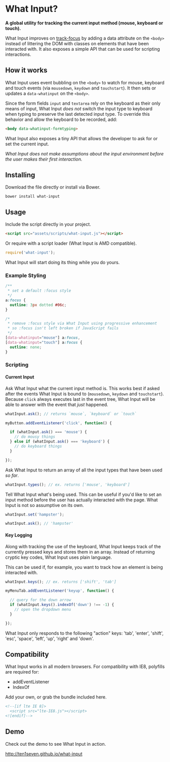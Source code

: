 # What Input?

__A global utility for tracking the current input method (mouse, keyboard or touch).__

What Input improves on [track-focus](https://github.com/ten1seven/track-focus) by adding a data attribute on the `<body>` instead of littering the DOM with classes on elements that have been interacted with. It also exposes a simple API that can be used for scripting interactions.

## How it works

What Input uses event bubbling on the `<body>` to watch for mouse, keyboard and touch events (via `mousedown`, `keydown` and `touchstart`). It then sets or updates a `data-whatinput` on the `<body>`.

Since the form fields `input` and `textarea` rely on the keyboard as their only means of input, What Input _does not_ switch the input type to keyboard when typing to preserve the last detected input type. To override this behavior and allow the keyboard to be recorded, add:

```html
<body data-whatinput-formtyping>
```

What Input also exposes a tiny API that allows the developer to ask for or set the current input.

_What Input does not make assumptions about the input environment before the user makes their first interaction._

## Installing

Download the file directly or install via Bower.

```shell
bower install what-input
```

## Usage

Include the script directly in your project.

```html
<script src="assets/scripts/what-input.js"></script>
```

Or require with a script loader (What Input is AMD compatible).

```javascript
require('what-input');
```

What Input will start doing its thing while you do yours.

### Example Styling

```css
/**
 * set a default :focus style
 */
a:focus {
  outline: 3px dotted #06c;
}

/*
 * remove :focus style via What Input using progressive enhancement
 * so :focus isn't left broken if JavaScript fails
 */
[data-whatinput="mouse"] a:focus,
[data-whatinput="touch"] a:focus {
  outline: none;
}
```

### Scripting

#### Current Input

Ask What Input what the current input method is. This works best if asked after the events What Input is bound to (`mousedown`, `keydown` and `touchstart`). Because `click` always executes last in the event tree, What Input will be able to answer with the event that _just_ happened.

```javascript
whatInput.ask(); // returns `mouse`, `keyboard` or `touch`

myButton.addEventListener('click', function() {

  if (whatInput.ask() === 'mouse') {
    // do mousy things
  } else if (whatInput.ask() === 'keyboard') {
    // do keyboard things
  }

});
```

Ask What Input to return an array of all the input types that have been used _so far_.

```javascript
whatInput.types(); // ex. returns ['mouse', 'keyboard']
```

Tell What Input what's being used. This can be useful if you'd like to set an input method before the user has actually interacted with the page. What Input is not so assumptive on its own.

```javascript
whatInput.set('hampster');

whatInput.ask(); // 'hampster'
```

#### Key Logging

Along with tracking the use of the keyboard, What Input keeps track of the currently pressed keys and stores them in an array. Instead of returning cryptic key codes, What Input uses plain language.

This can be used if, for example, you want to track how an element is being interacted with.

```javascript
whatInput.keys(); // ex. returns ['shift', 'tab']

myMenuTab.addEventListener('keyup', function() {

  // query for the down arrow
  if (whatInput.keys().indexOf('down') !== -1) {
    // open the dropdown menu
  }

});
```

What Input only responds to the following "action" keys: 'tab', 'enter', 'shift', 'esc', 'space', 'left', 'up', 'right' and 'down'.

## Compatibility

What Input works in all modern browsers. For compatibility with IE8, polyfills are required for:

* addEventListener
* IndexOf

Add your own, or grab the bundle included here.

```html
<!--[if lte IE 8]>
  <script src="lte-IE8.js"></script>
<![endif]-->
```

## Demo

Check out the demo to see What Input in action.

http://ten1seven.github.io/what-input
